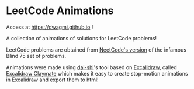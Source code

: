 # LeetCode Animations 

Access at https://dwagmi.github.io !

A collection of animations of solutions for LeetCode problems!

LeetCode problems are obtained from [NeetCode's version](https://neetcode.io/practice) of the infamous Blind 75 set of problems.

Animations were made using [dai-shi](https://github.com/dai-shi)'s tool based on [Excalidraw](https://excalidraw.com/), called [Excalidraw Claymate](https://github.com/dai-shi/excalidraw-claymate) which makes it easy to create stop-motion animations in Excalidraw and export them to html!


